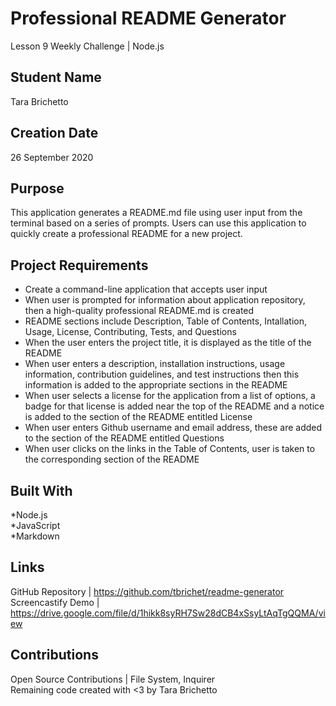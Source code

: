 # Professional README Generator
Lesson 9 Weekly Challenge | Node.js 

## Student Name
Tara Brichetto

## Creation Date
26 September 2020

## Purpose
This application generates a README.md file using user input from the terminal based on a series of prompts. Users can use this application to quickly create a professional README for a new project. 

## Project Requirements
* Create a command-line application that accepts user input <br>
* When user is prompted for information about application repository, then a high-quality professional README.md is created <br>
* README sections include Description, Table of Contents, Intallation, Usage, License, Contributing, Tests, and Questions <br>
* When the user enters the project title, it is displayed as the title of the README <br>
* When user enters a description, installation instructions, usage information, contribution guidelines, and test instructions then this information is added to the appropriate sections in the README <br>
* When user selects a license for the application from a list of options, a badge for that license is added near the top of the README and a notice is added to the section of the README entitled License <br>
* When user enters Github username and email address, these are added to the section of the README entitled Questions <br>
* When user clicks on the links in the Table of Contents, user is taken to the corresponding section of the README

## Built With
*Node.js <br>
*JavaScript <br>
*Markdown <br>

## Links
GitHub Repository | https://github.com/tbrichet/readme-generator <br>
Screencastify Demo | https://drive.google.com/file/d/1hikk8syRH7Sw28dCB4xSsyLtAqTgQQMA/view

## Contributions
Open Source Contributions | File System, Inquirer<br>
Remaining code created with <3 by Tara Brichetto
